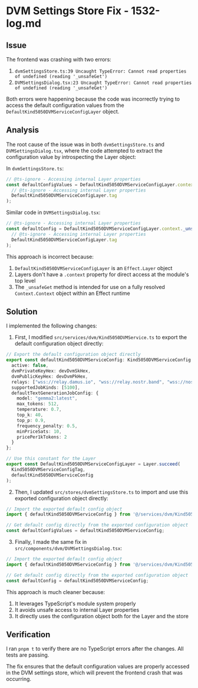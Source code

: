 # DVM Settings Store Fix - 1532-log.md

## Issue
The frontend was crashing with two errors:
1. `dvmSettingsStore.ts:39 Uncaught TypeError: Cannot read properties of undefined (reading '_unsafeGet')`
2. `DVMSettingsDialog.tsx:23 Uncaught TypeError: Cannot read properties of undefined (reading '_unsafeGet')`

Both errors were happening because the code was incorrectly trying to access the default configuration values from the `DefaultKind5050DVMServiceConfigLayer` object.

## Analysis
The root cause of the issue was in both `dvmSettingsStore.ts` and `DVMSettingsDialog.tsx`, where the code attempted to extract the configuration value by introspecting the Layer object:

In `dvmSettingsStore.ts`:
```typescript
// @ts-ignore - Accessing internal Layer properties
const defaultConfigValues = DefaultKind5050DVMServiceConfigLayer.context._unsafeGet(
  // @ts-ignore - Accessing internal Layer properties
  DefaultKind5050DVMServiceConfigLayer.tag
);
```

Similar code in `DVMSettingsDialog.tsx`:
```typescript
// @ts-ignore - Accessing internal Layer properties
const defaultConfig = DefaultKind5050DVMServiceConfigLayer.context._unsafeGet(
  // @ts-ignore - Accessing internal Layer properties
  DefaultKind5050DVMServiceConfigLayer.tag
);
```

This approach is incorrect because:
1. `DefaultKind5050DVMServiceConfigLayer` is an `Effect.Layer` object
2. Layers don't have a `.context` property for direct access at the module's top level
3. The `_unsafeGet` method is intended for use on a fully resolved `Context.Context` object within an Effect runtime

## Solution
I implemented the following changes:

1. First, I modified `src/services/dvm/Kind5050DVMService.ts` to export the default configuration object directly:

```typescript
// Export the default configuration object directly
export const defaultKind5050DVMServiceConfig: Kind5050DVMServiceConfig = {
  active: false,
  dvmPrivateKeyHex: devDvmSkHex, 
  dvmPublicKeyHex: devDvmPkHex,
  relays: ["wss://relay.damus.io", "wss://relay.nostr.band", "wss://nos.lol"],
  supportedJobKinds: [5100],
  defaultTextGenerationJobConfig: {
    model: "gemma2:latest",
    max_tokens: 512,
    temperature: 0.7,
    top_k: 40,
    top_p: 0.9,
    frequency_penalty: 0.5,
    minPriceSats: 10,
    pricePer1kTokens: 2
  }
};

// Use this constant for the Layer
export const DefaultKind5050DVMServiceConfigLayer = Layer.succeed(
  Kind5050DVMServiceConfigTag,
  defaultKind5050DVMServiceConfig
);
```

2. Then, I updated `src/stores/dvmSettingsStore.ts` to import and use this exported configuration object directly:

```typescript
// Import the exported default config object
import { defaultKind5050DVMServiceConfig } from '@/services/dvm/Kind5050DVMService';

// Get default config directly from the exported configuration object
const defaultConfigValues = defaultKind5050DVMServiceConfig;
```

3. Finally, I made the same fix in `src/components/dvm/DVMSettingsDialog.tsx`:

```typescript
// Import the exported default config object
import { defaultKind5050DVMServiceConfig } from '@/services/dvm/Kind5050DVMService';

// Get default config directly from the exported configuration object
const defaultConfig = defaultKind5050DVMServiceConfig;
```

This approach is much cleaner because:
1. It leverages TypeScript's module system properly
2. It avoids unsafe access to internal Layer properties
3. It directly uses the configuration object both for the Layer and the store

## Verification
I ran `pnpm t` to verify there are no TypeScript errors after the changes. All tests are passing.

The fix ensures that the default configuration values are properly accessed in the DVM settings store, which will prevent the frontend crash that was occurring.